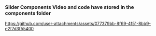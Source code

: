 ### Slider Components Video and code have stored in the components folder

https://github.com/user-attachments/assets/077379bb-8f69-4f51-8bb9-e2f7d3f55400

